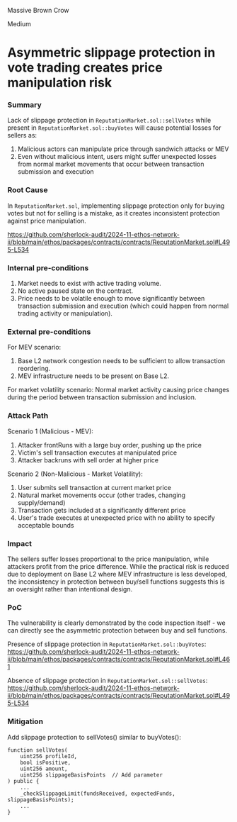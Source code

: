 Massive Brown Crow

Medium

# Asymmetric slippage protection in vote trading creates price manipulation risk

### Summary

Lack of slippage protection in `ReputationMarket.sol::sellVotes` while present in `ReputationMarket.sol::buyVotes` will cause potential losses for sellers as:

1. Malicious actors can manipulate price through sandwich attacks or MEV
2. Even without malicious intent, users might suffer unexpected losses from normal market movements that occur between transaction submission and execution

### Root Cause

In `ReputationMarket.sol`, implementing slippage protection only for buying votes but not for selling is a mistake, as it creates inconsistent protection against price manipulation.

https://github.com/sherlock-audit/2024-11-ethos-network-ii/blob/main/ethos/packages/contracts/contracts/ReputationMarket.sol#L495-L534

### Internal pre-conditions

1. Market needs to exist with active trading volume.
2. No active paused state on the contract.
3. Price needs to be volatile enough to move significantly between transaction submission and execution (which could happen from normal trading activity or manipulation).

### External pre-conditions

For MEV scenario:
1. Base L2 network congestion needs to be sufficient to allow transaction reordering.
2. MEV infrastructure needs to be present on Base L2.

For market volatility scenario:
Normal market activity causing price changes during the period between transaction submission and inclusion.

### Attack Path

Scenario 1 (Malicious - MEV):

1. Attacker frontRuns with a large buy order, pushing up the price
2. Victim's sell transaction executes at manipulated price
3. Attacker backruns with sell order at higher price

Scenario 2 (Non-Malicious - Market Volatility):

1. User submits sell transaction at current market price
2. Natural market movements occur (other trades, changing supply/demand)
3. Transaction gets included at a significantly different price
4. User's trade executes at unexpected price with no ability to specify acceptable bounds

### Impact

The sellers suffer losses proportional to the price manipulation, while attackers profit from the price difference. While the practical risk is reduced due to deployment on Base L2 where MEV infrastructure is less developed, the inconsistency in protection between buy/sell functions suggests this is an oversight rather than intentional design. 

### PoC

The vulnerability is clearly demonstrated by the code inspection itself - we can directly see the asymmetric protection between buy and sell functions.

Presence of slippage protection in `ReputationMarket.sol::buyVotes`: https://github.com/sherlock-audit/2024-11-ethos-network-ii/blob/main/ethos/packages/contracts/contracts/ReputationMarket.sol#L461

Absence of slippage protection in `ReputationMarket.sol::sellVotes`: https://github.com/sherlock-audit/2024-11-ethos-network-ii/blob/main/ethos/packages/contracts/contracts/ReputationMarket.sol#L495-L534

### Mitigation

Add slippage protection to sellVotes() similar to buyVotes():

```solidity
function sellVotes(
    uint256 profileId,
    bool isPositive,
    uint256 amount,
    uint256 slippageBasisPoints  // Add parameter
) public {
    ...
    _checkSlippageLimit(fundsReceived, expectedFunds, slippageBasisPoints);
    ...
}
```